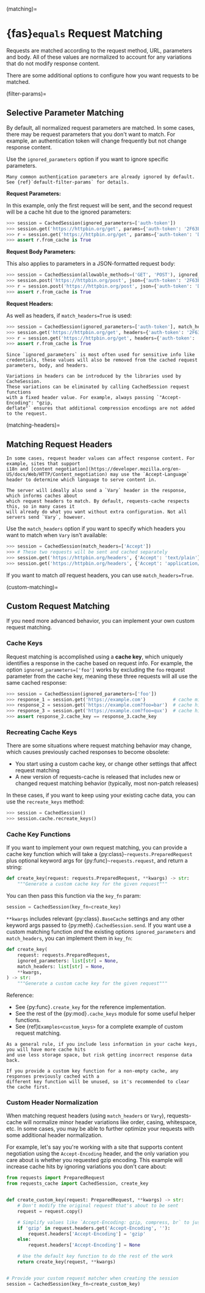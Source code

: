 (matching)=
# {fas}`equals` Request Matching
Requests are matched according to the request method, URL, parameters and body. All of these values
are normalized to account for any variations that do not modify response content.

There are some additional options to configure how you want requests to be matched.

(filter-params)=
## Selective Parameter Matching
By default, all normalized request parameters are matched. In some cases, there may be request
parameters that you don't want to match. For example, an authentication token will change frequently
but not change response content.

Use the `ignored_parameters` option if you want to ignore specific parameters.

```{note}
Many common authentication parameters are already ignored by default.
See {ref}`default-filter-params` for details.
```

**Request Parameters:**

In this example, only the first request will be sent, and the second request will be a cache hit
due to the ignored parameters:
```python
>>> session = CachedSession(ignored_parameters=['auth-token'])
>>> session.get('https://httpbin.org/get', params={'auth-token': '2F63E5DF4F44'})
>>> r = session.get('https://httpbin.org/get', params={'auth-token': 'D9FAEB3449D3'})
>>> assert r.from_cache is True
```

**Request Body Parameters:**

This also applies to parameters in a JSON-formatted request body:
```python
>>> session = CachedSession(allowable_methods=('GET', 'POST'), ignored_parameters=['auth-token'])
>>> session.post('https://httpbin.org/post', json={'auth-token': '2F63E5DF4F44'})
>>> r = session.post('https://httpbin.org/post', json={'auth-token': 'D9FAEB3449D3'})
>>> assert r.from_cache is True
```

**Request Headers:**

As well as headers, if `match_headers=True` is used:
```python
>>> session = CachedSession(ignored_parameters=['auth-token'], match_headers=True)
>>> session.get('https://httpbin.org/get', headers={'auth-token': '2F63E5DF4F44'})
>>> r = session.get('https://httpbin.org/get', headers={'auth-token': 'D9FAEB3449D3'})
>>> assert r.from_cache is True
```
```{note}
Since `ignored_parameters` is most often used for sensitive info like credentials, these values will also be removed from the cached request parameters, body, and headers.
```

```{tip}
Variations in headers can be introduced by the libraries used by CacheSession.
These variations can be eliminated by calling CachedSession request functions
with a fixed header value. For example, always passing `"Accept-Encoding": "gzip,
deflate"` ensures that additional compression encodings are not added to the request.
```

(matching-headers)=
## Matching Request Headers
```{note}
In some cases, request header values can affect response content. For example, sites that support
i18n and [content negotiation](https://developer.mozilla.org/en-US/docs/Web/HTTP/Content_negotiation) may use the `Accept-Language` header to determine which language to serve content in.

The server will ideally also send a `Vary` header in the response, which informs caches about
which request headers to match. By default, requests-cache respects this, so in many cases it
will already do what you want without extra configuration. Not all servers send `Vary`, however.
```

Use the `match_headers` option if you want to specify which headers you want to match when `Vary`
isn't available:
```python
>>> session = CachedSession(match_headers=['Accept'])
>>> # These two requests will be sent and cached separately
>>> session.get('https://httpbin.org/headers', {'Accept': 'text/plain'})
>>> session.get('https://httpbin.org/headers', {'Accept': 'application/json'})
```

If you want to match _all_ request headers, you can use `match_headers=True`.


(custom-matching)=
## Custom Request Matching
If you need more advanced behavior, you can implement your own custom request matching.

### Cache Keys
Request matching is accomplished using a **cache key**, which uniquely identifies a response in the
cache based on request info. For example, the option `ignored_parameters=['foo']` works by excluding
the `foo` request parameter from the cache key, meaning these three requests will all use the same
cached response:
```python
>>> session = CachedSession(ignored_parameters=['foo'])
>>> response_1 = session.get('https://example.com')          # cache miss
>>> response_2 = session.get('https://example.com?foo=bar')  # cache hit
>>> response_3 = session.get('https://example.com?foo=qux')  # cache hit
>>> assert response_2.cache_key == response_3.cache_key
```

### Recreating Cache Keys
There are some situations where request matching behavior may change, which causes previously cached
responses to become obsolete:
* You start using a custom cache key, or change other settings that affect request matching
* A new version of requests-cache is released that includes new or changed request matching behavior
  (typically, most non-patch releases)

In these cases, if you want to keep using your existing cache data, you can use the
`recreate_keys` method:
```python
>>> session = CachedSession()
>>> session.cache.recreate_keys()
```

### Cache Key Functions
If you want to implement your own request matching, you can provide a cache key function which will
take a {py:class}`~requests.PreparedRequest` plus optional keyword args for
{py:func}`~requests.request`, and return a string:
```python
def create_key(request: requests.PreparedRequest, **kwargs) -> str:
    """Generate a custom cache key for the given request"""
```

You can then pass this function via the `key_fn` param:
```python
session = CachedSession(key_fn=create_key)
```

`**kwargs` includes relevant {py:class}`.BaseCache` settings and any other keyword args passed to
{py:meth}`.CachedSession.send`. If you want use a custom matching function _and_ the existing
options `ignored_parameters` and `match_headers`, you can implement them in `key_fn`:
```python
def create_key(
    request: requests.PreparedRequest,
    ignored_parameters: list[str] = None,
    match_headers: list[str] = None,
    **kwargs,
) -> str:
    """Generate a custom cache key for the given request"""
```

Reference:
* See {py:func}`.create_key` for the reference implementation.
* See the rest of the {py:mod}`.cache_keys` module for some useful helper functions.
* See {ref}`Examples<custom_keys>` for a complete example of custom request matching.


```{tip}
As a general rule, if you include less information in your cache keys, you will have more cache hits
and use less storage space, but risk getting incorrect response data back.
```
```{warning}
If you provide a custom key function for a non-empty cache, any responses previously cached with a
different key function will be unused, so it's recommended to clear the cache first.
```

### Custom Header Normalization
When matching request headers (using `match_headers` or `Vary`), requests-cache will normalize minor
header variations like order, casing, whitespace, etc. In some cases, you may be able to further
optimize your requests with some additional header normalization.

For example, let's say you're working with a site that supports content negotiation using the
`Accept-Encoding` header, and the only variation you care about is whether you requested gzip
encoding. This example will increase cache hits by ignoring variations you don't care about:
```python
from requests import PreparedRequest
from requests_cache import CachedSession, create_key


def create_custom_key(request: PreparedRequest, **kwargs) -> str:
    # Don't modify the original request that's about to be sent
    request = request.copy()

    # Simplify values like `Accept-Encoding: gzip, compress, br` to just `Accept-Encoding: gzip`
    if 'gzip' in request.headers.get('Accept-Encoding', ''):
        request.headers['Accept-Encoding'] = 'gzip'
    else:
        request.headers['Accept-Encoding'] = None

    # Use the default key function to do the rest of the work
    return create_key(request, **kwargs)


# Provide your custom request matcher when creating the session
session = CachedSession(key_fn=create_custom_key)
```
